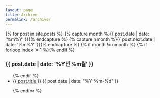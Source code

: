 ```yaml
---
layout: page
title: Archive
permalink: /archive/
---
```

<article>

<!-- from http://www.mitsake.net/2012/04/archives-in-jekyll/ -->

{% for post in site.posts %}
{% capture month %}{{ post.date | date: '%m%Y' }}{% endcapture %}
{% capture nmonth %}{{ post.next.date | date: '%m%Y' }}{% endcapture %}
{% if month != nmonth %}
{% if forloop.index != 1 %}</ul>{% endif %}
<h3>{{ post.date | date: '%Y년 %m월' }}</h3><ul>
{% endif %}
<li> <a href="{{ post.url }}">{{ post.title }}</a>  <span class="date">{{ post.date | date: "%Y-%m-%d" }}</span></li>
 
{% endfor %}


</article>
